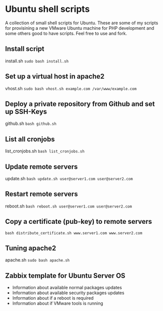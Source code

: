 Ubuntu shell scripts
==============

A collection of small shell scripts for Ubuntu. These are some of my scripts for provisining a new VMware Ubuntu machine for PHP development and some others good to have scripts. Feel free to use and fork.

## Install script
install.sh
`sudo bash install.sh`

## Set up a virtual host in apache2
vhost.sh
`sudo bash vhost.sh example.com /var/www/example.com`

## Deploy a private repository from Github and set up SSH-Keys
github.sh
`bash github.sh`

## List all cronjobs
list_cronjobs.sh
`bash list_cronjobs.sh`

## Update remote servers
update.sh
`bash update.sh user@server1.com user@server2.com`

## Restart remote servers
reboot.sh
`bash reboot.sh user@server1.com user@server2.com`

## Copy a certificate (pub-key) to remote servers
`bash distribute_certificate.sh www.server1.com www.server2.com`

## Tuning apache2
apache.sh
`sudo bash apache.sh`

## Zabbix template for Ubuntu Server OS
- Information about available normal packages updates
- Information about available security packages updates
- Information about if a reboot is required
- Information about if VMware tools is running
